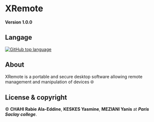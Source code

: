 # XRemote

**Version 1.0.0**

## Langage 

[![GitHub top language](https://img.shields.io/github/languages/top/Chahi-Rabie-Ala-Eddine/XRmote)](https://github.com/Chahi-Rabie-Ala-Eddine/XRmote)
 
## About

XRemote is a portable and secure desktop software allowing remote management and manipulation of devices 🌐 

## License & copyright

© **CHAHI Rabie Ala-Eddine**, **KESKES Yasmine**, **MEZIANI Yanis** at ***Paris Saclay college***.


